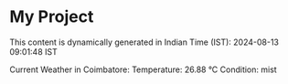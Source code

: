 # My Project

This content is dynamically generated in Indian Time (IST): 2024-08-13 09:01:48 IST


Current Weather in Coimbatore:
Temperature: 26.88 °C
Condition: mist
